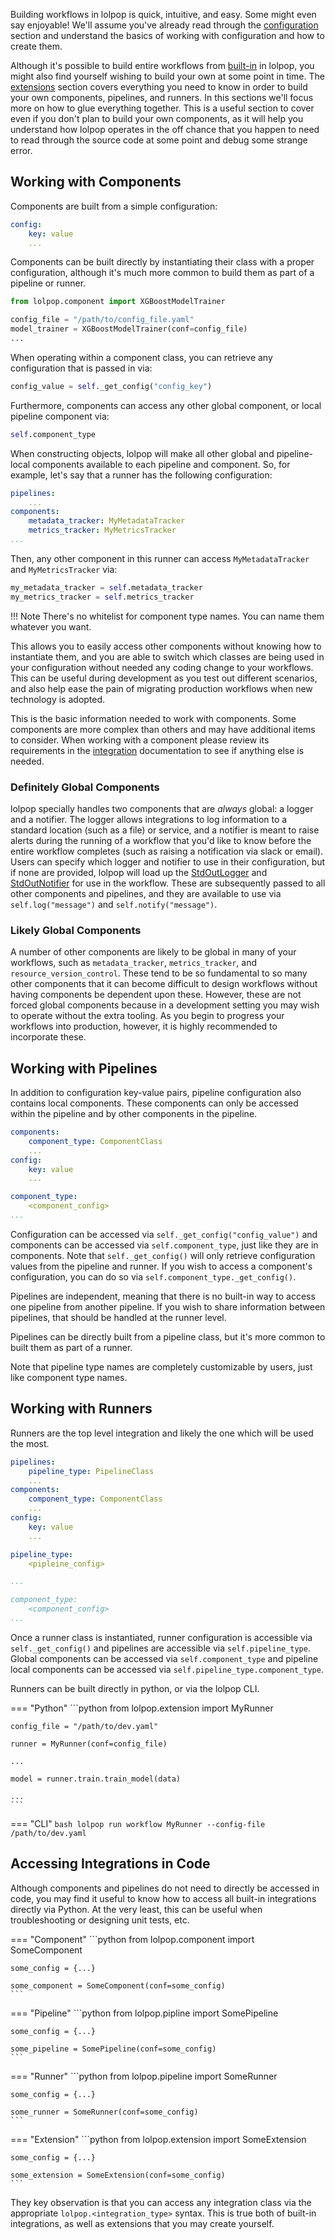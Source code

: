 
Building workflows in lolpop is quick, intuitive, and easy. Some might even say enjoyable! We'll assume you've already read through the [configuration](configuration.md) section and understand the basics of working with configuration and how to create them. 

Although it's possible to build entire workflows from [built-in](integrations.md) in lolpop, you might also find yourself wishing to build your own at some point in time. The [extensions](extensions.md) section covers everything you need to know in order to build your own components, pipelines, and runners. In this sections we'll focus more on how to glue everything together. This is a useful section to cover even if you don't plan to build your own components, as it will help you understand how lolpop operates in the off chance that you happen to need to read through the source code at some point and debug some strange error. 


## Working with Components

Components are built from a simple configuration: 

```yaml title="Reference component configuration"
config: 
    key: value
    ... 
```
 
Components can be built directly by instantiating their class with a proper configuration, although it's much more common to build them as part of a pipeline or runner.

```python
from lolpop.component import XGBoostModelTrainer

config_file = "/path/to/config_file.yaml" 
model_trainer = XGBoostModelTrainer(conf=config_file)
... 
```

When operating within a component class, you can retrieve any configuration that is passed in via: 

```python
config_value = self._get_config("config_key")
```

Furthermore, components can access any other global component, or local pipeline component via: 

```python
self.component_type
```

When constructing objects, lolpop will make all other global and pipeline-local components available to each pipeline and component. So, for example, let's say that a runner has the following configuration: 

```yaml
pipelines: 
    ...
components: 
    metadata_tracker: MyMetadataTracker
    metrics_tracker: MyMetricsTracker
...
```

Then, any other component in this runner can access `MyMetadataTracker` and `MyMetricsTracker` via: 

```python
my_metadata_tracker = self.metadata_tracker
my_metrics_tracker = self.metrics_tracker
```
!!! Note 
    There's no whitelist for component type names. You can name them whatever you want. 

This allows you to easily access other components without knowing how to instantiate them, and you are able to switch which classes are being used in your configuration without needed any coding change to your workflows. This can be useful during development as you test out different scenarios, and also help ease the pain of migrating production workflows when new technology is adopted.  

This is the basic information needed to work with components. Some components are more complex than others and may have additional items to consider. When working with a component please review its requirements in the [integration](integrations.md) documentation to see if anything else is needed. 

### Definitely Global Components 

lolpop specially handles two components that are *always* global: a logger and a notifier. The logger allows integrations to log information to a standard location (such as a file) or service, and a notifier is meant to raise alerts during the running of a workflow that you'd like to know before the entire workflow completes (such as raising a notification via slack or email). Users can specify which logger and notifier to use in their configuration, but if none are provided, lolpop will load up the [StdOutLogger](stdout_logger.md) and [StdOutNotifier](stdout_notifier.md) for use in the workflow. These are subsequently passed to all other components and pipelines, and they are available to use via `self.log("message")` and `self.notify("message")`. 

### Likely Global Components 
A number of other components are likely to be global in many of your workflows, such as `metadata_tracker`, `metrics_tracker`, and `resource_version_control`. These tend to be so fundamental to so many other components that it can become difficult to design workflows without having components be dependent upon these. However, these are not forced global components because in a development setting you may wish to operate without the extra tooling. As you begin to progress your workflows into production, however, it is highly recommended to incorporate these. 

## Working with Pipelines 

In addition to configuration key-value pairs, pipeline configuration also contains local components. These components can only be accessed within the pipeline and by other components in the pipeline. 

```yaml title="Reference pipeline configuration" 
components: 
    component_type: ComponentClass
    ...
config: 
    key: value
    ... 

component_type: 
    <component_config>
...
```

Configuration can be accessed via `self._get_config("config_value")` and components can be accessed via `self.component_type`, just like they are in components. Note that `self._get_config()` will only retrieve configuration values from the pipeline and runner. If you wish to access a component's configuration, you can do so via `self.component_type._get_config()`.

Pipelines are independent, meaning that there is no built-in way to access one pipeline from another pipeline. If you wish to share information between pipelines, that should be handled at the runner level. 

Pipelines can be directly built from a pipeline class, but it's more common to built them as part of a runner. 

Note that pipeline type names are completely customizable by users, just like component type names. 

## Working with Runners 

Runners are the top level integration and likely the one which will be used the most. 

```yaml title="Reference runner configuration"
pipelines: 
    pipeline_type: PipelineClass
    ... 
components: 
    component_type: ComponentClass
    ...
config: 
    key: value
    ... 

pipeline_type: 
    <pipleine_config>

...

component_type: 
    <component_config>
...
```

Once a runner class is instantiated, runner configuration is accessible via `self._get_config()` and pipelines are accessible via `self.pipeline_type`. Global components can be accessed via `self.component_type` and pipeline local components can be accessed via `self.pipeline_type.component_type`. 

Runners can be built directly in python, or via the lolpop CLI. 

=== "Python"
    ```python 
    from lolpop.extension import MyRunner

    config_file = "/path/to/dev.yaml"

    runner = MyRunner(conf=config_file)

    ...

    model = runner.train.train_model(data)

    ... 
    ``` 

=== "CLI"
    ```bash
    lolpop run workflow MyRunner --config-file /path/to/dev.yaml
    ```


## Accessing Integrations in Code 

Although components and pipelines do not need to directly be accessed in code, you may find it useful to know how to access all built-in integrations directly via Python. At the very least, this can be useful when troubleshooting or designing unit tests, etc. 

=== "Component" 
    ```python
    from lolpop.component import SomeComponent

    some_config = {...}

    some_component = SomeComponent(conf=some_config)
    ```
=== "Pipeline" 
    ```python
    from lolpop.pipline import SomePipeline

    some_config = {...}

    some_pipeline = SomePipeline(conf=some_config)
    ```
=== "Runner" 
    ```python
    from lolpop.pipeline import SomeRunner

    some_config = {...}

    some_runner = SomeRunner(conf=some_config)
    ```
=== "Extension" 
    ```python
    from lolpop.extension import SomeExtension

    some_config = {...}

    some_extension = SomeExtension(conf=some_config)
    ```

They key observation is that you can access any integration class via the appropriate `lolpop.<integration_type>` syntax. This is true both of built-in integrations, as well as extensions that you may create yourself. 


